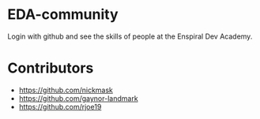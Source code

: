 # EDA-community
Login with github and see the skills of people at the Enspiral Dev Academy.

# Contributors 
- https://github.com/nickmask
- https://github.com/gaynor-landmark
- https://github.com/rjoe19

